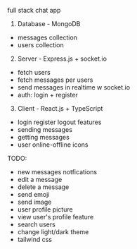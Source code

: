 full stack chat app
1. Database - MongoDB
- messages collection 
- users collection

2. Server - Express.js + socket.io
- fetch users
- fetch messages per users
- send messages in realtime w socket.io
- auth: login + register

3. Client - React.js + TypeScript
- login register logout features
- sending messages
- getting messages
- user online-offline icons

TODO:
- new messages notfications
- edit a message
- delete a message
- send emoji
- send image
- user profile picture
- view user's profile feature
- search users
- change light/dark theme
- tailwind css
